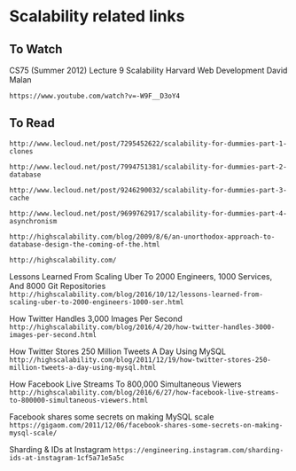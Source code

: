 # __Scalability related links__

## __To Watch__

CS75 (Summer 2012) Lecture 9 Scalability Harvard Web Development David Malan

`https://www.youtube.com/watch?v=-W9F__D3oY4`

## __To Read__

`http://www.lecloud.net/post/7295452622/scalability-for-dummies-part-1-clones`

`http://www.lecloud.net/post/7994751381/scalability-for-dummies-part-2-database`

`http://www.lecloud.net/post/9246290032/scalability-for-dummies-part-3-cache`

`http://www.lecloud.net/post/9699762917/scalability-for-dummies-part-4-asynchronism`

`http://highscalability.com/blog/2009/8/6/an-unorthodox-approach-to-database-design-the-coming-of-the.html`

`http://highscalability.com/`

Lessons Learned From Scaling Uber To 2000 Engineers, 1000 Services, And 8000 Git Repositories
`http://highscalability.com/blog/2016/10/12/lessons-learned-from-scaling-uber-to-2000-engineers-1000-ser.html`

How Twitter Handles 3,000 Images Per Second
`http://highscalability.com/blog/2016/4/20/how-twitter-handles-3000-images-per-second.html`

How Twitter Stores 250 Million Tweets A Day Using MySQL
`http://highscalability.com/blog/2011/12/19/how-twitter-stores-250-million-tweets-a-day-using-mysql.html`

How Facebook Live Streams To 800,000 Simultaneous Viewers
`http://highscalability.com/blog/2016/6/27/how-facebook-live-streams-to-800000-simultaneous-viewers.html`

Facebook shares some secrets on making MySQL scale
`https://gigaom.com/2011/12/06/facebook-shares-some-secrets-on-making-mysql-scale/`

Sharding & IDs at Instagram
`https://engineering.instagram.com/sharding-ids-at-instagram-1cf5a71e5a5c`